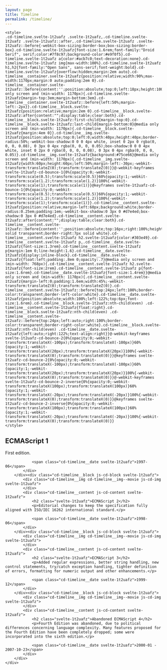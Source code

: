 ```yaml
---
layout: page
title: Timeline
permalink: /timeline/
---
```


<!doctype html>
<html lang="en">
<head>
    <meta charset="UTF-8">
    <meta name="viewport" content="width=device-width, initial-scale=1">
    
    <style>
    .cd-timeline.svelte-1t2uafz .svelte-1t2uafz,.cd-timeline.svelte-1t2uafz .svelte-1t2uafz::after,.cd-timeline.svelte-1t2uafz .svelte-1t2uafz::before{-webkit-box-sizing:border-box;box-sizing:border-box}.cd-timeline.svelte-1t2uafz{font-size:1.6rem;font-family:"Droid Serif", serif;color:#7f8c97;background-color:#e9f0f5}.cd-timeline.svelte-1t2uafz a{color:#acb7c0;text-decoration:none}.cd-timeline.svelte-1t2uafz img{max-width:100%}.cd-timeline.svelte-1t2uafz h1,h2{font-family:"Open Sans", sans-serif;font-weight:bold}.cd-timeline.svelte-1t2uafz{overflow:hidden;margin:2em auto}.cd-timeline__container.svelte-1t2uafz{position:relative;width:90%;max-width:1170px;margin:0 auto;padding:2em 0}.cd-timeline__container.svelte-1t2uafz::before{content:'';position:absolute;top:0;left:18px;height:100%;width:4px;background:#d7e4ed}@media only screen and (min-width: 1170px){.cd-timeline.svelte-1t2uafz{margin-top:3em;margin-bottom:3em}.cd-timeline__container.svelte-1t2uafz::before{left:50%;margin-left:-2px}}.cd-timeline__block.svelte-1t2uafz{position:relative;margin:2em 0}.cd-timeline__block.svelte-1t2uafz:after{content:"";display:table;clear:both}.cd-timeline__block.svelte-1t2uafz:first-child{margin-top:0}.cd-timeline__block.svelte-1t2uafz:last-child{margin-bottom:0}@media only screen and (min-width: 1170px){.cd-timeline__block.svelte-1t2uafz{margin:4em 0}}.cd-timeline__img.svelte-1t2uafz{position:absolute;top:0;left:0;width:40px;height:40px;border-radius:50%;-webkit-box-shadow:0 0 0 4px white, inset 0 2px 0 rgba(0, 0, 0, 0.08), 0 3px 0 4px rgba(0, 0, 0, 0.05);box-shadow:0 0 0 4px white, inset 0 2px 0 rgba(0, 0, 0, 0.08), 0 3px 0 4px rgba(0, 0, 0, 0.05)}.cd-timeline__img.svelte-1t2uafz{background:#75ce66}@media only screen and (min-width: 1170px){.cd-timeline__img.svelte-1t2uafz{width:60px;height:60px;left:50%;margin-left:-30px;-webkit-transform:translateZ(0);transform:translateZ(0)}}@-webkit-keyframes svelte-1t2uafz-cd-bounce-1{0%{opacity:0;-webkit-transform:scale(0.5);transform:scale(0.5)}60%{opacity:1;-webkit-transform:scale(1.2);transform:scale(1.2)}100%{-webkit-transform:scale(1);transform:scale(1)}}@keyframes svelte-1t2uafz-cd-bounce-1{0%{opacity:0;-webkit-transform:scale(0.5);transform:scale(0.5)}60%{opacity:1;-webkit-transform:scale(1.2);transform:scale(1.2)}100%{-webkit-transform:scale(1);transform:scale(1)}}.cd-timeline__content.svelte-1t2uafz{position:relative;margin-left:60px;background:white;border-radius:0.25em;padding:1em;-webkit-box-shadow:0 3px 0 #d7e4ed;box-shadow:0 3px 0 #d7e4ed}.cd-timeline__content.svelte-1t2uafz:after{content:"";display:table;clear:both}.cd-timeline__content.svelte-1t2uafz::before{content:'';position:absolute;top:16px;right:100%;height:0;width:0;border:7px solid transparent;border-right:7px solid white}.cd-timeline__content.svelte-1t2uafz h2.svelte-1t2uafz{color:#303e49}.cd-timeline__content.svelte-1t2uafz p,.cd-timeline__date.svelte-1t2uafz{font-size:1.3rem}.cd-timeline__content.svelte-1t2uafz p{margin:1em 0;line-height:1.6}.cd-timeline__date.svelte-1t2uafz{display:inline-block}.cd-timeline__date.svelte-1t2uafz{float:left;padding:.8em 0;opacity:.7}@media only screen and (min-width: 768px){.cd-timeline__content.svelte-1t2uafz h2.svelte-1t2uafz{font-size:2rem}.cd-timeline__content.svelte-1t2uafz p{font-size:1.6rem}.cd-timeline__date.svelte-1t2uafz{font-size:1.4rem}}@media only screen and (min-width: 1170px){.cd-timeline__content.svelte-1t2uafz{margin-left:0;padding:1.6em;width:45%;-webkit-transform:translateZ(0);transform:translateZ(0)}.cd-timeline__content.svelte-1t2uafz::before{top:24px;left:100%;border-color:transparent;border-left-color:white}.cd-timeline__date.svelte-1t2uafz{position:absolute;width:100%;left:122%;top:6px;font-size:1.6rem}.cd-timeline__block.svelte-1t2uafz:nth-child(even) .cd-timeline__content.svelte-1t2uafz{float:right}.cd-timeline__block.svelte-1t2uafz:nth-child(even) .cd-timeline__content.svelte-1t2uafz::before{top:24px;left:auto;right:100%;border-color:transparent;border-right-color:white}.cd-timeline__block.svelte-1t2uafz:nth-child(even) .cd-timeline__date.svelte-1t2uafz{left:auto;right:122%;text-align:right}}@-webkit-keyframes svelte-1t2uafz-cd-bounce-2{0%{opacity:0;-webkit-transform:translateX(-100px);transform:translateX(-100px)}60%{opacity:1;-webkit-transform:translateX(20px);transform:translateX(20px)}100%{-webkit-transform:translateX(0);transform:translateX(0)}}@keyframes svelte-1t2uafz-cd-bounce-2{0%{opacity:0;-webkit-transform:translateX(-100px);transform:translateX(-100px)}60%{opacity:1;-webkit-transform:translateX(20px);transform:translateX(20px)}100%{-webkit-transform:translateX(0);transform:translateX(0)}}@-webkit-keyframes svelte-1t2uafz-cd-bounce-2-inverse{0%{opacity:0;-webkit-transform:translateX(100px);transform:translateX(100px)}60%{opacity:1;-webkit-transform:translateX(-20px);transform:translateX(-20px)}100%{-webkit-transform:translateX(0);transform:translateX(0)}}@keyframes svelte-1t2uafz-cd-bounce-2-inverse{0%{opacity:0;-webkit-transform:translateX(100px);transform:translateX(100px)}60%{opacity:1;-webkit-transform:translateX(-20px);transform:translateX(-20px)}100%{-webkit-transform:translateX(0);transform:translateX(0)}}
    </style>
</head>
<body><section class="cd-timeline js-cd-timeline svelte-1t2uafz">
    <div class="cd-timeline__container svelte-1t2uafz">
        <div class="cd-timeline__block js-cd-block svelte-1t2uafz">
            <div class="cd-timeline__img cd-timeline__img--movie js-cd-img svelte-1t2uafz">
            </div>
            <div class="cd-timeline__content js-cd-content svelte-1t2uafz">
                <h2 class="svelte-1t2uafz">ECMAScript 1</h2>
                <p>First edition.</p>

                <span class="cd-timeline__date svelte-1t2uafz">1997-06</span>
            </div>
        </div><div class="cd-timeline__block js-cd-block svelte-1t2uafz">
            <div class="cd-timeline__img cd-timeline__img--movie js-cd-img svelte-1t2uafz">
            </div>
            <div class="cd-timeline__content js-cd-content svelte-1t2uafz">
                <h2 class="svelte-1t2uafz">ECMAScript 2</h2>
                <p>Editorial changes to keep the specification fully aligned with ISO/IEC 16262 international standard.</p>

                <span class="cd-timeline__date svelte-1t2uafz">1998-06</span>
            </div>
        </div><div class="cd-timeline__block js-cd-block svelte-1t2uafz">
            <div class="cd-timeline__img cd-timeline__img--movie js-cd-img svelte-1t2uafz">
            </div>
            <div class="cd-timeline__content js-cd-content svelte-1t2uafz">
                <h2 class="svelte-1t2uafz">ECMAScript 3</h2>
                <p>Added regular expressions, better string handling, new control statements, try/catch exception handling, tighter definition of errors, formatting for numeric output and other enhancements.</p>

                <span class="cd-timeline__date svelte-1t2uafz">1999-12</span>
            </div>
        </div><div class="cd-timeline__block js-cd-block svelte-1t2uafz">
            <div class="cd-timeline__img cd-timeline__img--movie js-cd-img svelte-1t2uafz">
            </div>
            <div class="cd-timeline__content js-cd-content svelte-1t2uafz">
                <h2 class="svelte-1t2uafz">Abandoned ECMAScript 4</h2>
                <p>Fourth Edition was abandoned, due to political differences concerning language complexity. Many features proposed for the Fourth Edition have been completely dropped; some were incorporated into the sixth edition.</p>

                <span class="cd-timeline__date svelte-1t2uafz">2000-01 - 2007-10-23</span>
            </div>
        </div>
    </div>
</section></body>
</html>